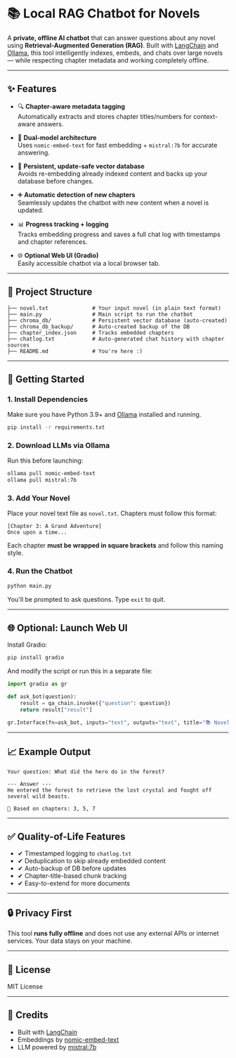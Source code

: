 # 📚 Local RAG Chatbot for Novels

A **private, offline AI chatbot** that can answer questions about any novel using **Retrieval-Augmented Generation (RAG)**. Built with [LangChain](https://github.com/langchain-ai/langchain) and [Ollama](https://ollama.com/), this tool intelligently indexes, embeds, and chats over large novels — while respecting chapter metadata and working completely offline.

---

## ✨ Features

- 🔍 **Chapter-aware metadata tagging**  
  Automatically extracts and stores chapter titles/numbers for context-aware answers.

- 🧠 **Dual-model architecture**  
  Uses `nomic-embed-text` for fast embedding + `mistral:7b` for accurate answering.

- 💾 **Persistent, update-safe vector database**  
  Avoids re-embedding already indexed content and backs up your database before changes.

- ➕ **Automatic detection of new chapters**  
  Seamlessly updates the chatbot with new content when a novel is updated.

- 📊 **Progress tracking + logging**  
  Tracks embedding progress and saves a full chat log with timestamps and chapter references.

- 🌐 **Optional Web UI (Gradio)**  
  Easily accessible chatbot via a local browser tab.

---

## 📂 Project Structure

```
├── novel.txt              # Your input novel (in plain text format)
├── main.py                # Main script to run the chatbot
├── chroma_db/             # Persistent vector database (auto-created)
├── chroma_db_backup/      # Auto-created backup of the DB
├── chapter_index.json     # Tracks embedded chapters
├── chatlog.txt            # Auto-generated chat history with chapter sources
├── README.md              # You're here :)
```

---

## 🚀 Getting Started

### 1. Install Dependencies

Make sure you have Python 3.9+ and [Ollama](https://ollama.com/) installed and running.

```bash
pip install -r requirements.txt
```

### 2. Download LLMs via Ollama

Run this before launching:

```bash
ollama pull nomic-embed-text
ollama pull mistral:7b
```

### 3. Add Your Novel

Place your novel text file as `novel.txt`. Chapters must follow this format:

```
[Chapter 3: A Grand Adventure]
Once upon a time...
```

Each chapter **must be wrapped in square brackets** and follow this naming style.

### 4. Run the Chatbot

```bash
python main.py
```

You'll be prompted to ask questions. Type `exit` to quit.

---

## 🌐 Optional: Launch Web UI

Install Gradio:

```bash
pip install gradio
```

And modify the script or run this in a separate file:

```python
import gradio as gr

def ask_bot(question):
    result = qa_chain.invoke({"question": question})
    return result["result"]

gr.Interface(fn=ask_bot, inputs="text", outputs="text", title="📚 Novel Chatbot").launch()
```

---

## 📈 Example Output

```
Your question: What did the hero do in the forest?

--- Answer ---
He entered the forest to retrieve the lost crystal and fought off several wild beasts.

📘 Based on chapters: 3, 5, 7
```

---

## ✅ Quality-of-Life Features

- ✔ Timestamped logging to `chatlog.txt`
- ✔ Deduplication to skip already embedded content
- ✔ Auto-backup of DB before updates
- ✔ Chapter-title-based chunk tracking
- ✔ Easy-to-extend for more documents

---

## 🔒 Privacy First

This tool **runs fully offline** and does not use any external APIs or internet services. Your data stays on your machine.

---

## 📄 License

MIT License

---

## 🙌 Credits

- Built with [LangChain](https://github.com/langchain-ai/langchain)
- Embeddings by [nomic-embed-text](https://ollama.com/library/nomic-embed-text)
- LLM powered by [mistral:7b](https://ollama.com/library/mistral)
